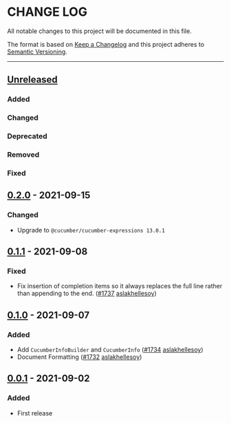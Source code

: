 # CHANGE LOG
All notable changes to this project will be documented in this file.

The format is based on [Keep a Changelog](http://keepachangelog.com/)
and this project adheres to [Semantic Versioning](http://semver.org/).

----
## [Unreleased]

### Added

### Changed

### Deprecated

### Removed

### Fixed

## [0.2.0] - 2021-09-15

### Changed

* Upgrade to `@cucumber/cucumber-expressions 13.0.1`

## [0.1.1] - 2021-09-08

### Fixed

* Fix insertion of completion items so it always replaces the full line rather than appending to the end.
  ([#1737](https://github.com/cucumber/common/pull/1737)
   [aslakhellesoy])

## [0.1.0] - 2021-09-07

### Added

* Add `CucumberInfoBuilder` and `CucumberInfo`
  ([#1734](https://github.com/cucumber/common/pull/1734)
   [aslakhellesoy])
* Document Formatting
  ([#1732](https://github.com/cucumber/common/pull/1732)
   [aslakhellesoy])

## [0.0.1] - 2021-09-02

### Added

* First release

<!-- Releases -->
[Unreleased]: https://github.com/cucumber/common/compare/language-service/v0.2.0...main
[0.2.0]:      https://github.com/cucumber/common/compare/language-service/v0.1.1...v0.2.0
[0.1.1]:      https://github.com/cucumber/common/compare/language-service/v0.1.0...v0.1.1
[0.1.0]:      https://github.com/cucumber/common/compare/language-service/v0.0.1...v0.1.0
[0.0.1]:      https://github.com/cucumber/common/tree/language-service/v0.0.1

<!-- Contributors in alphabetical order -->
[aslakhellesoy]:    https://github.com/aslakhellesoy
